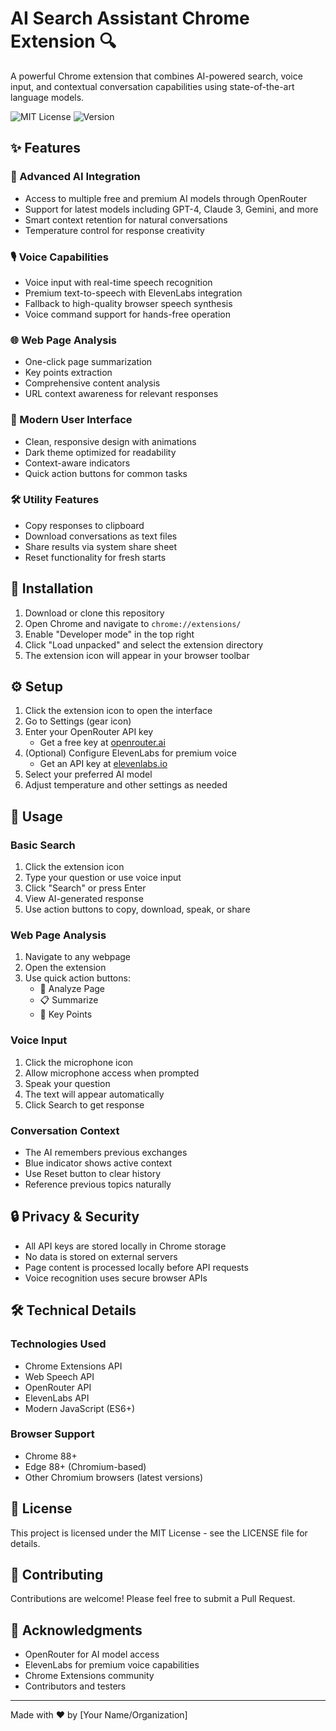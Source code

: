 # AI Search Assistant Chrome Extension 🔍

A powerful Chrome extension that combines AI-powered search, voice input, and contextual conversation capabilities using state-of-the-art language models.

![MIT License](https://img.shields.io/badge/License-MIT-blue.svg)
![Version](https://img.shields.io/badge/Version-1.0.0-green.svg)

## ✨ Features

### 🤖 Advanced AI Integration
- Access to multiple free and premium AI models through OpenRouter
- Support for latest models including GPT-4, Claude 3, Gemini, and more
- Smart context retention for natural conversations
- Temperature control for response creativity

### 🎙️ Voice Capabilities
- Voice input with real-time speech recognition
- Premium text-to-speech with ElevenLabs integration
- Fallback to high-quality browser speech synthesis
- Voice command support for hands-free operation

### 🌐 Web Page Analysis
- One-click page summarization
- Key points extraction
- Comprehensive content analysis
- URL context awareness for relevant responses

### 💫 Modern User Interface
- Clean, responsive design with animations
- Dark theme optimized for readability
- Context-aware indicators
- Quick action buttons for common tasks

### 🛠️ Utility Features
- Copy responses to clipboard
- Download conversations as text files
- Share results via system share sheet
- Reset functionality for fresh starts

## 🚀 Installation

1. Download or clone this repository
2. Open Chrome and navigate to `chrome://extensions/`
3. Enable "Developer mode" in the top right
4. Click "Load unpacked" and select the extension directory
5. The extension icon will appear in your browser toolbar

## ⚙️ Setup

1. Click the extension icon to open the interface
2. Go to Settings (gear icon)
3. Enter your OpenRouter API key
   - Get a free key at [openrouter.ai](https://openrouter.ai)
4. (Optional) Configure ElevenLabs for premium voice
   - Get an API key at [elevenlabs.io](https://elevenlabs.io)
5. Select your preferred AI model
6. Adjust temperature and other settings as needed

## 🎯 Usage

### Basic Search
1. Click the extension icon
2. Type your question or use voice input
3. Click "Search" or press Enter
4. View AI-generated response
5. Use action buttons to copy, download, speak, or share

### Web Page Analysis
1. Navigate to any webpage
2. Open the extension
3. Use quick action buttons:
   - 📝 Analyze Page
   - 📋 Summarize
   - 📌 Key Points

### Voice Input
1. Click the microphone icon
2. Allow microphone access when prompted
3. Speak your question
4. The text will appear automatically
5. Click Search to get response

### Conversation Context
- The AI remembers previous exchanges
- Blue indicator shows active context
- Use Reset button to clear history
- Reference previous topics naturally

## 🔒 Privacy & Security

- All API keys are stored locally in Chrome storage
- No data is stored on external servers
- Page content is processed locally before API requests
- Voice recognition uses secure browser APIs

## 🛠️ Technical Details

### Technologies Used
- Chrome Extensions API
- Web Speech API
- OpenRouter API
- ElevenLabs API
- Modern JavaScript (ES6+)

### Browser Support
- Chrome 88+
- Edge 88+ (Chromium-based)
- Other Chromium browsers (latest versions)

## 📝 License

This project is licensed under the MIT License - see the LICENSE file for details.

## 🤝 Contributing

Contributions are welcome! Please feel free to submit a Pull Request.

## 🙏 Acknowledgments

- OpenRouter for AI model access
- ElevenLabs for premium voice capabilities
- Chrome Extensions community
- Contributors and testers

---

Made with ❤️ by [Your Name/Organization]